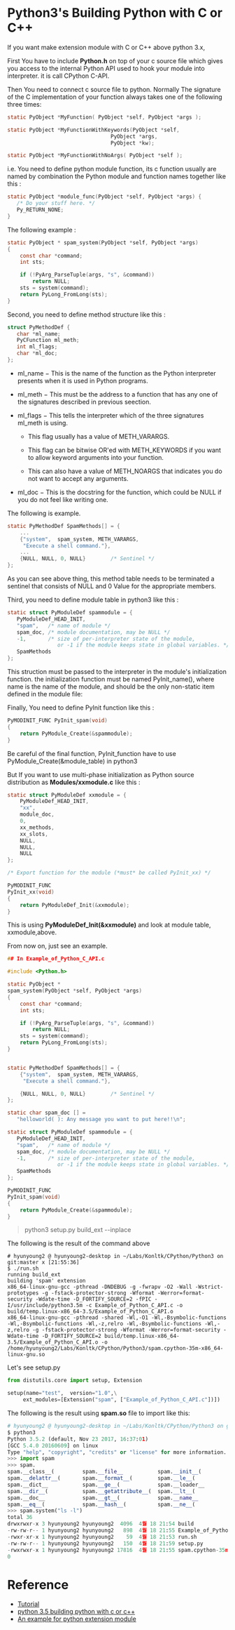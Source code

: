 # Python3's Building Python with C or C++

If you want make extension module with C or C++ above python 3.x, 

First You have to include **Python.h** on top of your c source file which gives you access to the internal Python API used to hook your module into interpreter. it is call CPython C-API.

Then You need to connect c source file to python. Normally The signature of the C implementation of your function always takes one of the following three times:

```c
static PyObject *MyFunction( PyObject *self, PyObject *args );

static PyObject *MyFunctionWithKeywords(PyObject *self,
                                 PyObject *args,
                                 PyObject *kw);

static PyObject *MyFunctionWithNoArgs( PyObject *self );
```

i.e. You need to define python module function, its c function usually are named by combination the Python module and function names together like this :

```c 
static PyObject *module_func(PyObject *self, PyObject *args) {
   /* Do your stuff here. */
   Py_RETURN_NONE;
}
```

The following example :

```c
static PyObject * spam_system(PyObject *self, PyObject *args)
{
    const char *command;
    int sts;

    if (!PyArg_ParseTuple(args, "s", &command))
        return NULL;
    sts = system(command);
    return PyLong_FromLong(sts);
}
```


Second, you need to define method structure like this :

```c
struct PyMethodDef {
   char *ml_name;
   PyCFunction ml_meth;
   int ml_flags;
   char *ml_doc;
};
```

-  ml_name − This is the name of the function as the Python interpreter presents when it is used in Python programs.

-  ml_meth − This must be the address to a function that has any one of the signatures described in previous seection.

-  ml_flags − This tells the interpreter which of the three signatures ml_meth is using.

   -  This flag usually has a value of METH_VARARGS.

   -  This flag can be bitwise OR'ed with METH_KEYWORDS if you want to allow keyword arguments into your function.

   -  This can also have a value of METH_NOARGS that indicates you do not want to accept any arguments.

- ml_doc − This is the docstring for the function, which could be NULL if you do not feel like writing one.


The following is example.


```c 
static PyMethodDef SpamMethods[] = {
    ...
    {"system",  spam_system, METH_VARARGS,
     "Execute a shell command."},
    ...
    {NULL, NULL, 0, NULL}        /* Sentinel */
};
```

As you can see above thing, this method table needs to be terminated a sentinel that consists of NULL and 0 Value for the appropriate members.

Third, you need to define module table in python3 like this :

```c
static struct PyModuleDef spammodule = {
   PyModuleDef_HEAD_INIT,
   "spam",   /* name of module */
   spam_doc, /* module documentation, may be NULL */
   -1,       /* size of per-interpreter state of the module,
                or -1 if the module keeps state in global variables. */
   SpamMethods
};
```

This struction must be passed to the interpreter in the module's initialization function. the initialization function must be named PyInit_name(), where name is the name of the module, and should be the only non-static item defined in the module file: 

Finally, You need to define PyInit function like this :

```c
PyMODINIT_FUNC PyInit_spam(void)
{
    return PyModule_Create(&spammodule);
}
```

Be careful of the final function, PyInit_function have to use PyModule_Create(&module_table) in python3


But If you want to use multi-phase initialization as Python source distribution as **Modules/xxmodule.c** like this : 

```c
static struct PyModuleDef xxmodule = {
    PyModuleDef_HEAD_INIT,
    "xx",
    module_doc,
    0,
    xx_methods,
    xx_slots,
    NULL,
    NULL,
    NULL
};

/* Export function for the module (*must* be called PyInit_xx) */

PyMODINIT_FUNC
PyInit_xx(void)
{
    return PyModuleDef_Init(&xxmodule);
}
```

This is using **PyModuleDef_Init(&xxmodule)** and look at module table, xxmodule,above.


From now on, just see an example. 

```c 
## In Example_of_Python_C_API.c

#include <Python.h>

static PyObject *
spam_system(PyObject *self, PyObject *args)
{
    const char *command;
    int sts;

    if (!PyArg_ParseTuple(args, "s", &command))
        return NULL;
    sts = system(command);
    return PyLong_FromLong(sts);
}


static PyMethodDef SpamMethods[] = {
    {"system",  spam_system, METH_VARARGS,
     "Execute a shell command."},

    {NULL, NULL, 0, NULL}        /* Sentinel */
};

static char spam_doc [] =
   "helloworld( ): Any message you want to put here!!\n";

static struct PyModuleDef spammodule = {
   PyModuleDef_HEAD_INIT,
   "spam",   /* name of module */
   spam_doc, /* module documentation, may be NULL */
   -1,       /* size of per-interpreter state of the module,
                or -1 if the module keeps state in global variables. */
   SpamMethods
};

PyMODINIT_FUNC
PyInit_spam(void)
{
    return PyModule_Create(&spammodule);
}
```

> python3 setup.py build_ext \-\-inplace

The following is the result of the command above 

```shell
# hyunyoung2 @ hyunyoung2-desktop in ~/Labs/Konltk/CPython/Python3 on git:master x [21:55:36] 
$ ./run.sh 
running build_ext
building 'spam' extension
x86_64-linux-gnu-gcc -pthread -DNDEBUG -g -fwrapv -O2 -Wall -Wstrict-prototypes -g -fstack-protector-strong -Wformat -Werror=format-security -Wdate-time -D_FORTIFY_SOURCE=2 -fPIC -I/usr/include/python3.5m -c Example_of_Python_C_API.c -o build/temp.linux-x86_64-3.5/Example_of_Python_C_API.o
x86_64-linux-gnu-gcc -pthread -shared -Wl,-O1 -Wl,-Bsymbolic-functions -Wl,-Bsymbolic-functions -Wl,-z,relro -Wl,-Bsymbolic-functions -Wl,-z,relro -g -fstack-protector-strong -Wformat -Werror=format-security -Wdate-time -D_FORTIFY_SOURCE=2 build/temp.linux-x86_64-3.5/Example_of_Python_C_API.o -o /home/hyunyoung2/Labs/Konltk/CPython/Python3/spam.cpython-35m-x86_64-linux-gnu.so
```

Let's see setup.py 

```python
from distutils.core import setup, Extension

setup(name="test",  version="1.0",\
     ext_modules=[Extension("spam", ["Example_of_Python_C_API.c"])])
``` 

The following is the result using **spam.so** file to import like this:

```python
# hyunyoung2 @ hyunyoung2-desktop in ~/Labs/Konltk/CPython/Python3 on git:master x [21:59:41] 
$ python3
Python 3.5.2 (default, Nov 23 2017, 16:37:01) 
[GCC 5.4.0 20160609] on linux
Type "help", "copyright", "credits" or "license" for more information.
>>> import spam
>>> spam.
spam.__class__(         spam.__file__           spam.__init__(          spam.__new__(           spam.__sizeof__(
spam.__delattr__(       spam.__format__(        spam.__le__(            spam.__package__        spam.__spec__
spam.__dict__           spam.__ge__(            spam.__loader__         spam.__reduce__(        spam.__str__(
spam.__dir__(           spam.__getattribute__(  spam.__lt__(            spam.__reduce_ex__(     spam.__subclasshook__(
spam.__doc__            spam.__gt__(            spam.__name__           spam.__repr__(          spam.system(
spam.__eq__(            spam.__hash__(          spam.__ne__(            spam.__setattr__(       
>>> spam.system("ls -l")
total 36
drwxrwxr-x 3 hyunyoung2 hyunyoung2  4096  4월 18 21:54 build
-rw-rw-r-- 1 hyunyoung2 hyunyoung2   898  4월 18 21:55 Example_of_Python_C_API.c
-rwxr-xr-x 1 hyunyoung2 hyunyoung2    59  4월 18 21:53 run.sh
-rw-rw-r-- 1 hyunyoung2 hyunyoung2   150  4월 18 21:59 setup.py
-rwxrwxr-x 1 hyunyoung2 hyunyoung2 17816  4월 18 21:55 spam.cpython-35m-x86_64-linux-gnu.so
0
```

# Reference 

 - [Tutorial](https://www.tutorialspoint.com/python/python_further_extensions.htm)
 - [python 3.5 building python with c or c++](https://docs.python.org/3.5/extending/extending.html)
 - [An example for python extension module](https://github.com/python/cpython/blob/master/Modules/xxmodule.c)
